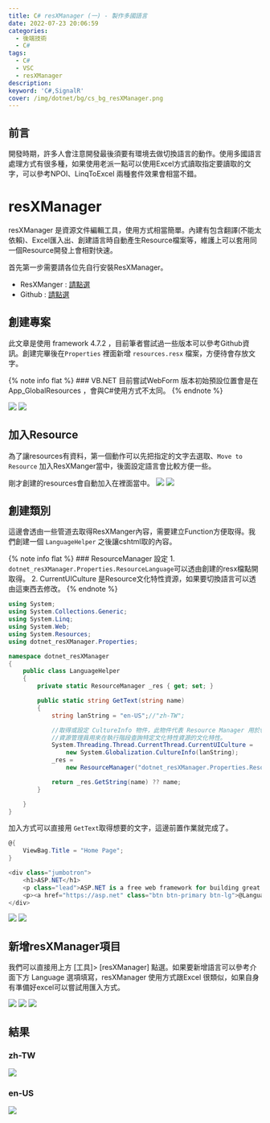 ```yaml
---
title: C# resXManager (一) - 製作多國語言 
date: 2022-07-23 20:06:59
categories: 
  - 後端技術
  - C#
tags: 
  - C#
  - VSC
  - resXManager
description:
keyword: 'C#,SignalR'
cover: /img/dotnet/bg/cs_bg_resXManager.png
---
```

## 前言
開發時期，許多人會注意開發最後須要有環境去做切換語言的動作。使用多國語言處理方式有很多種，如果使用老派一點可以使用Excel方式讀取指定要讀取的文字，可以參考NPOI、LinqToExcel 兩種套件效果會相當不錯。

# resXManager
resXManager 是資源文件編輯工具，使用方式相當簡單。內建有包含翻譯(不能太依賴)、Excel匯入出、創建語言時自動產生Resource檔案等，維護上可以套用同一個Resource開發上會相對快速。

首先第一步需要請各位先自行安裝ResXManager。

- ResXManger : [請點選](https://marketplace.visualstudio.com/items?itemName=TomEnglert.ResXManager)
- Github : [請點選](https://github.com/JontCont/dotnet_resXManager)

## 創建專案
此文章是使用 framework 4.7.2 ，目前筆者嘗試過一些版本可以參考Github資訊。創建完畢後在```Properties``` 裡面新增 ```resources.resx``` 檔案，方便待會存放文字。


{% note info flat %}
    ### VB.NET
    目前嘗試WebForm 版本初始預設位置會是在 App_GlobalResources ，會與C#使用方式不太同。
{% endnote %}

![](/img/dotnet/cs/resXManager/Snipaste_2022-07-23_20-06-59.png)
![](/img/dotnet/cs/resXManager/Snipaste_2022-07-23_20-09-19.png)


## 加入Resource
為了讓resources有資料，第一個動作可以先把指定的文字去選取、```Move to Resource``` 加入ResXManger當中，後面設定語言會比較方便一些。

剛才創建的resources會自動加入在裡面當中。
![](/img/dotnet/cs/resXManager/Snipaste_2022-07-23_20-11-09.png)
![](/img/dotnet/cs/resXManager/Snipaste_2022-07-23_20-13-19.png)


## 創建類別
這邊會透由一些管道去取得ResXManger內容，需要建立Function方便取得。我們創建一個 ```LanguageHelper``` 之後讓cshtml取的內容。


{% note info flat %}
    ### ResourceManager 設定
    1. ```dotnet_resXManager.Properties.ResourceLanguage```可以透由創建的resx檔點開取得。
    2. CurrentUICulture 是Resource文化特性資源，如果要切換語言可以透由這東西去修改。
{% endnote %}

```cs
using System;
using System.Collections.Generic;
using System.Linq;
using System.Web;
using System.Resources;
using dotnet_resXManager.Properties;

namespace dotnet_resXManager
{
    public class LanguageHelper
    {
        private static ResourceManager _res { get; set; }

        public static string GetText(string name)
        {
            string lanString = "en-US";//"zh-TW";

            //取得或設定 CultureInfo 物件，此物件代表 Resource Manager 用於執行階段查詢特定文化特性資源的目前使用者介面文化特性。
            //資源管理員用來在執行階段查詢特定文化特性資源的文化特性。
            System.Threading.Thread.CurrentThread.CurrentUICulture =
                new System.Globalization.CultureInfo(lanString);
            _res =
                new ResourceManager("dotnet_resXManager.Properties.ResourceLanguage", typeof(ResourceLanguage).Assembly);

            return _res.GetString(name) ?? name;
        }

    }
}
```

加入方式可以直接用 ```GetText```取得想要的文字，這邊前置作業就完成了。
```cs
@{
    ViewBag.Title = "Home Page";
}

<div class="jumbotron">
    <h1>ASP.NET</h1>
    <p class="lead">ASP.NET is a free web framework for building great Web sites and Web applications using HTML, CSS and JavaScript.</p>
    <p><a href="https://asp.net" class="btn btn-primary btn-lg">@LanguageHelper.GetText("LearnMore") &raquo;</a></p>
</div>

```

![](/img/dotnet/cs/resXManager/Snipaste_2022-07-23_20-32-29.png)
![](/img/dotnet/cs/resXManager/Snipaste_2022-07-23_20-33-36.png)


## 新增resXManager項目
我們可以直接用上方 [工具]> [resXManager] 點選。如果要新增語言可以參考介面下方 Language 選項填寫，resXManager 使用方式跟Excel 很類似，如果自身有準備好excel可以嘗試用匯入方式。

![](/img/dotnet/cs/resXManager/Snipaste_2022-07-23_20-34-30.png)
![](/img/dotnet/cs/resXManager/Snipaste_2022-07-23_20-35-38.png)
![](/img/dotnet/cs/resXManager/Snipaste_2022-07-23_20-35-52.png)


## 結果
### zh-TW
![](/img/dotnet/cs/resXManager/Snipaste_2022-07-23_20-42-34.png)
### en-US
![](/img/dotnet/cs/resXManager/Snipaste_2022-07-23_20-42-57.png)

